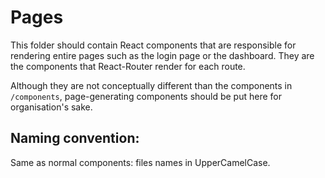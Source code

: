 # Pages

This folder should contain React components that are responsible for rendering entire pages such as the login page or the dashboard. They are the components that React-Router render for each route.

Although they are not conceptually different than the components in `/components`, page-generating components should be put here for organisation's sake.

## Naming convention:

Same as normal components: files names in UpperCamelCase.
